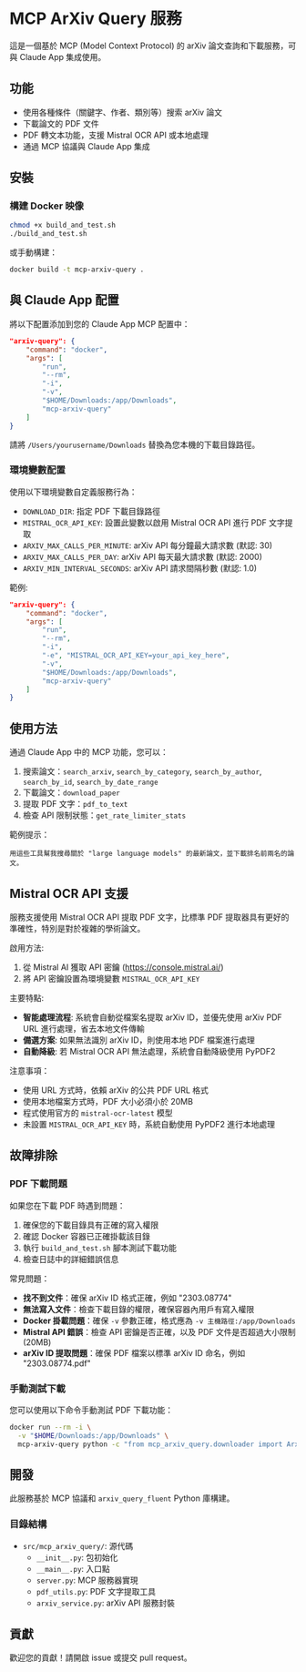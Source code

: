 # MCP ArXiv Query 服務

這是一個基於 MCP (Model Context Protocol) 的 arXiv 論文查詢和下載服務，可與 Claude App 集成使用。

## 功能

- 使用各種條件（關鍵字、作者、類別等）搜索 arXiv 論文
- 下載論文的 PDF 文件
- PDF 轉文本功能，支援 Mistral OCR API 或本地處理
- 通過 MCP 協議與 Claude App 集成

## 安裝

### 構建 Docker 映像

```bash
chmod +x build_and_test.sh
./build_and_test.sh
```

或手動構建：

```bash
docker build -t mcp-arxiv-query .
```

## 與 Claude App 配置

將以下配置添加到您的 Claude App MCP 配置中：

```json
"arxiv-query": {
    "command": "docker",
    "args": [
        "run",
        "--rm",
        "-i",
        "-v",
        "$HOME/Downloads:/app/Downloads",
        "mcp-arxiv-query"
    ]
}
```

請將 `/Users/yourusername/Downloads` 替換為您本機的下載目錄路徑。

### 環境變數配置

使用以下環境變數自定義服務行為：

- `DOWNLOAD_DIR`: 指定 PDF 下載目錄路徑
- `MISTRAL_OCR_API_KEY`: 設置此變數以啟用 Mistral OCR API 進行 PDF 文字提取
- `ARXIV_MAX_CALLS_PER_MINUTE`: arXiv API 每分鐘最大請求數 (默認: 30)
- `ARXIV_MAX_CALLS_PER_DAY`: arXiv API 每天最大請求數 (默認: 2000)
- `ARXIV_MIN_INTERVAL_SECONDS`: arXiv API 請求間隔秒數 (默認: 1.0)

範例:
```json
"arxiv-query": {
    "command": "docker",
    "args": [
        "run",
        "--rm",
        "-i",
        "-e", "MISTRAL_OCR_API_KEY=your_api_key_here",
        "-v",
        "$HOME/Downloads:/app/Downloads",
        "mcp-arxiv-query"
    ]
}
```

## 使用方法

通過 Claude App 中的 MCP 功能，您可以：

1. 搜索論文：`search_arxiv`, `search_by_category`, `search_by_author`, `search_by_id`, `search_by_date_range`
2. 下載論文：`download_paper`
3. 提取 PDF 文字：`pdf_to_text`
4. 檢查 API 限制狀態：`get_rate_limiter_stats`

範例提示：
```
用這些工具幫我搜尋關於 "large language models" 的最新論文，並下載排名前兩名的論文。
```

## Mistral OCR API 支援

服務支援使用 Mistral OCR API 提取 PDF 文字，比標準 PDF 提取器具有更好的準確性，特別是對於複雜的學術論文。

啟用方法:
1. 從 Mistral AI 獲取 API 密鑰 (https://console.mistral.ai/)
2. 將 API 密鑰設置為環境變數 `MISTRAL_OCR_API_KEY`

主要特點:
- **智能處理流程**: 系統會自動從檔案名提取 arXiv ID，並優先使用 arXiv PDF URL 進行處理，省去本地文件傳輸
- **備選方案**: 如果無法識別 arXiv ID，則使用本地 PDF 檔案進行處理
- **自動降級**: 若 Mistral OCR API 無法處理，系統會自動降級使用 PyPDF2

注意事項：
- 使用 URL 方式時，依賴 arXiv 的公共 PDF URL 格式
- 使用本地檔案方式時，PDF 大小必須小於 20MB
- 程式使用官方的 `mistral-ocr-latest` 模型
- 未設置 `MISTRAL_OCR_API_KEY` 時，系統自動使用 PyPDF2 進行本地處理

## 故障排除

### PDF 下載問題

如果您在下載 PDF 時遇到問題：

1. 確保您的下載目錄具有正確的寫入權限
2. 確認 Docker 容器已正確掛載該目錄
3. 執行 `build_and_test.sh` 腳本測試下載功能
4. 檢查日誌中的詳細錯誤信息

常見問題：

- **找不到文件**：確保 arXiv ID 格式正確，例如 "2303.08774"
- **無法寫入文件**：檢查下載目錄的權限，確保容器內用戶有寫入權限
- **Docker 掛載問題**：確保 `-v` 參數正確，格式應為 `-v 主機路徑:/app/Downloads`
- **Mistral API 錯誤**：檢查 API 密鑰是否正確，以及 PDF 文件是否超過大小限制 (20MB)
- **arXiv ID 提取問題**：確保 PDF 檔案以標準 arXiv ID 命名，例如 "2303.08774.pdf"

### 手動測試下載

您可以使用以下命令手動測試 PDF 下載功能：

```bash
docker run --rm -i \
  -v "$HOME/Downloads:/app/Downloads" \
  mcp-arxiv-query python -c "from mcp_arxiv_query.downloader import ArxivDownloader; downloader = ArxivDownloader('/app/Downloads'); result = downloader.download_paper('2303.08774'); print(result)"
```

## 開發

此服務基於 MCP 協議和 `arxiv_query_fluent` Python 庫構建。

### 目錄結構

- `src/mcp_arxiv_query/`: 源代碼
   - `__init__.py`: 包初始化
   - `__main__.py`: 入口點
   - `server.py`: MCP 服務器實現
   - `pdf_utils.py`: PDF 文字提取工具
   - `arxiv_service.py`: arXiv API 服務封裝

## 貢獻

歡迎您的貢獻！請開啟 issue 或提交 pull request。
